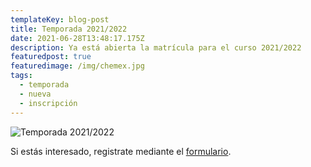 ```yaml
---
templateKey: blog-post
title: Temporada 2021/2022
date: 2021-06-28T13:48:17.175Z
description: Ya está abierta la matrícula para el curso 2021/2022
featuredpost: true
featuredimage: /img/chemex.jpg
tags:
  - temporada
  - nueva
  - inscripción
---
```

![Temporada 2021/2022](/img/inscripcion_2021_2022_cas.png "Temporada 2021/2022")



Si estás interesado, registrate mediante el [formulario](https://www.ritmikabitxiak.com/club/inscripcion2021_2022).